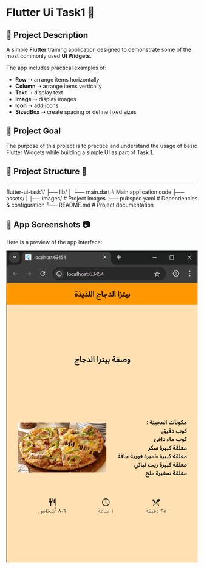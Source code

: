 # Flutter Ui Task1 📱

## 📌 Project Description
A simple **Flutter** training application designed to demonstrate some of the most commonly used **UI Widgets**.  

The app includes practical examples of:  
- **Row** ➝ arrange items horizontally  
- **Column** ➝ arrange items vertically  
- **Text** ➝ display text  
- **Image** ➝ display images  
- **Icon** ➝ add icons  
- **SizedBox** ➝ create spacing or define fixed sizes

## 📌 Project Goal
The purpose of this project is to practice and understand the usage of basic Flutter Widgets while building a simple UI as part of Task 1.

## 📌 Project Structure 📂
-------------------
flutter-ui-task1/
  ├── lib/
  │   └── main.dart  # Main application code
  ├── assets/
  |      ├── images/ # Project images
  ├── pubspec.yaml   # Dependencies & configuration
  └── README.md      # Project documentation


 ## 📌 App Screenshots 📷
 Here is a preview of the app interface:

 
![App Screenshot](assets/images/flutter_ui_task1.png)






